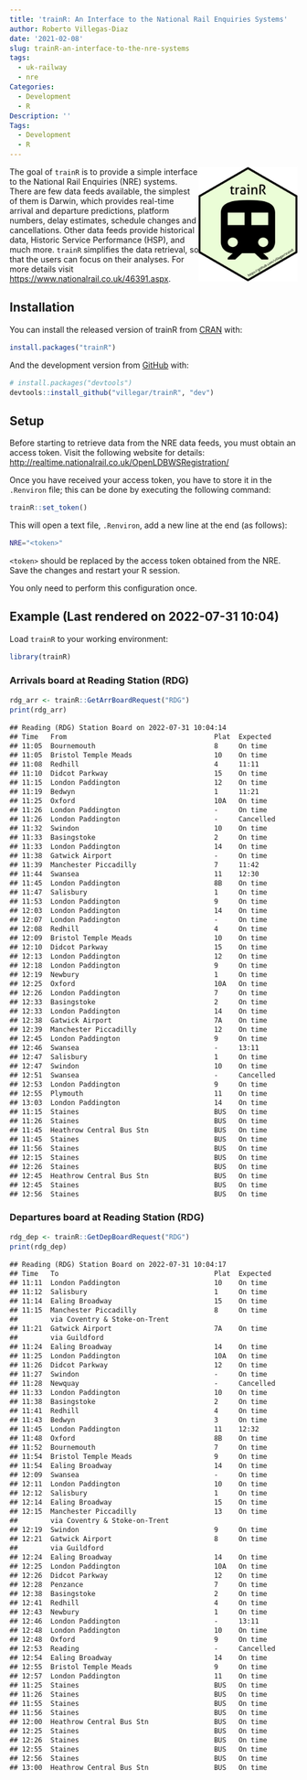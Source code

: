 ```yaml
---
title: 'trainR: An Interface to the National Rail Enquiries Systems'
author: Roberto Villegas-Diaz
date: '2021-02-08'
slug: trainR-an-interface-to-the-nre-systems
tags:
  - uk-railway
  - nre
Categories:
  - Development
  - R
Description: ''
Tags:
  - Development
  - R
---
```


<img src="https://raw.githubusercontent.com/villegar/trainR/main/inst/images/logo.png" alt="logo" align="right" height=200px/>

The goal of `trainR` is to provide a simple interface to the 
National Rail Enquiries (NRE) systems. There are few data feeds 
available, the simplest of them is Darwin, which provides real-time 
arrival and departure predictions, platform numbers, delay estimates, 
schedule changes and cancellations. Other data feeds provide historical 
data, Historic Service Performance (HSP), and much more. `trainR` 
simplifies the data retrieval, so that the users can focus on their 
analyses. For more details visit 
https://www.nationalrail.co.uk/46391.aspx.

## Installation

You can install the released version of trainR from [CRAN](https://CRAN.R-project.org) with:

``` r
install.packages("trainR")
```

And the development version from [GitHub](https://github.com/) with:

``` r
# install.packages("devtools")
devtools::install_github("villegar/trainR", "dev")
```

## Setup
Before starting to retrieve data from the NRE data feeds, you must obtain an access token. 
Visit the following website for details: http://realtime.nationalrail.co.uk/OpenLDBWSRegistration/

Once you have received your access token, you have to store it in the `.Renviron` file; this can be 
done by executing the following command:


```r
trainR::set_token()
```

This will open a text file, `.Renviron`, add a new line at the end (as follows):

```bash
NRE="<token>"
```

`<token>` should be replaced by the access token obtained from the NRE. Save the changes and restart 
your R session.

You only need to perform this configuration once.

## Example (Last rendered on 2022-07-31 10:04)

Load `trainR` to your working environment:

```r
library(trainR)
```

### Arrivals board at Reading Station (RDG)


```r
rdg_arr <- trainR::GetArrBoardRequest("RDG")
print(rdg_arr)
```

```
## Reading (RDG) Station Board on 2022-07-31 10:04:14
## Time   From                                    Plat  Expected
## 11:05  Bournemouth                             8     On time
## 11:05  Bristol Temple Meads                    10    On time
## 11:08  Redhill                                 4     11:11
## 11:10  Didcot Parkway                          15    On time
## 11:15  London Paddington                       12    On time
## 11:19  Bedwyn                                  1     11:21
## 11:25  Oxford                                  10A   On time
## 11:26  London Paddington                       -     On time
## 11:26  London Paddington                       -     Cancelled
## 11:32  Swindon                                 10    On time
## 11:33  Basingstoke                             2     On time
## 11:33  London Paddington                       14    On time
## 11:38  Gatwick Airport                         -     On time
## 11:39  Manchester Piccadilly                   7     11:42
## 11:44  Swansea                                 11    12:30
## 11:45  London Paddington                       8B    On time
## 11:47  Salisbury                               1     On time
## 11:53  London Paddington                       9     On time
## 12:03  London Paddington                       14    On time
## 12:07  London Paddington                       -     On time
## 12:08  Redhill                                 4     On time
## 12:09  Bristol Temple Meads                    10    On time
## 12:10  Didcot Parkway                          15    On time
## 12:13  London Paddington                       12    On time
## 12:18  London Paddington                       9     On time
## 12:19  Newbury                                 1     On time
## 12:25  Oxford                                  10A   On time
## 12:26  London Paddington                       7     On time
## 12:33  Basingstoke                             2     On time
## 12:33  London Paddington                       14    On time
## 12:38  Gatwick Airport                         7A    On time
## 12:39  Manchester Piccadilly                   12    On time
## 12:45  London Paddington                       9     On time
## 12:46  Swansea                                 -     13:11
## 12:47  Salisbury                               1     On time
## 12:47  Swindon                                 10    On time
## 12:51  Swansea                                 -     Cancelled
## 12:53  London Paddington                       9     On time
## 12:55  Plymouth                                11    On time
## 13:03  London Paddington                       14    On time
## 11:15  Staines                                 BUS   On time
## 11:26  Staines                                 BUS   On time
## 11:45  Heathrow Central Bus Stn                BUS   On time
## 11:45  Staines                                 BUS   On time
## 11:56  Staines                                 BUS   On time
## 12:15  Staines                                 BUS   On time
## 12:26  Staines                                 BUS   On time
## 12:45  Heathrow Central Bus Stn                BUS   On time
## 12:45  Staines                                 BUS   On time
## 12:56  Staines                                 BUS   On time
```

### Departures board at Reading Station (RDG)


```r
rdg_dep <- trainR::GetDepBoardRequest("RDG")
print(rdg_dep)
```

```
## Reading (RDG) Station Board on 2022-07-31 10:04:17
## Time   To                                      Plat  Expected
## 11:11  London Paddington                       10    On time
## 11:12  Salisbury                               1     On time
## 11:14  Ealing Broadway                         15    On time
## 11:15  Manchester Piccadilly                   8     On time
##        via Coventry & Stoke-on-Trent           
## 11:21  Gatwick Airport                         7A    On time
##        via Guildford                           
## 11:24  Ealing Broadway                         14    On time
## 11:25  London Paddington                       10A   On time
## 11:26  Didcot Parkway                          12    On time
## 11:27  Swindon                                 -     On time
## 11:28  Newquay                                 -     Cancelled
## 11:33  London Paddington                       10    On time
## 11:38  Basingstoke                             2     On time
## 11:41  Redhill                                 4     On time
## 11:43  Bedwyn                                  3     On time
## 11:45  London Paddington                       11    12:32
## 11:48  Oxford                                  8B    On time
## 11:52  Bournemouth                             7     On time
## 11:54  Bristol Temple Meads                    9     On time
## 11:54  Ealing Broadway                         14    On time
## 12:09  Swansea                                 -     On time
## 12:11  London Paddington                       10    On time
## 12:12  Salisbury                               1     On time
## 12:14  Ealing Broadway                         15    On time
## 12:15  Manchester Piccadilly                   13    On time
##        via Coventry & Stoke-on-Trent           
## 12:19  Swindon                                 9     On time
## 12:21  Gatwick Airport                         8     On time
##        via Guildford                           
## 12:24  Ealing Broadway                         14    On time
## 12:25  London Paddington                       10A   On time
## 12:26  Didcot Parkway                          12    On time
## 12:28  Penzance                                7     On time
## 12:38  Basingstoke                             2     On time
## 12:41  Redhill                                 4     On time
## 12:43  Newbury                                 1     On time
## 12:46  London Paddington                       -     13:11
## 12:48  London Paddington                       10    On time
## 12:48  Oxford                                  9     On time
## 12:53  Reading                                 -     Cancelled
## 12:54  Ealing Broadway                         14    On time
## 12:55  Bristol Temple Meads                    9     On time
## 12:57  London Paddington                       11    On time
## 11:25  Staines                                 BUS   On time
## 11:26  Staines                                 BUS   On time
## 11:55  Staines                                 BUS   On time
## 11:56  Staines                                 BUS   On time
## 12:00  Heathrow Central Bus Stn                BUS   On time
## 12:25  Staines                                 BUS   On time
## 12:26  Staines                                 BUS   On time
## 12:55  Staines                                 BUS   On time
## 12:56  Staines                                 BUS   On time
## 13:00  Heathrow Central Bus Stn                BUS   On time
```
